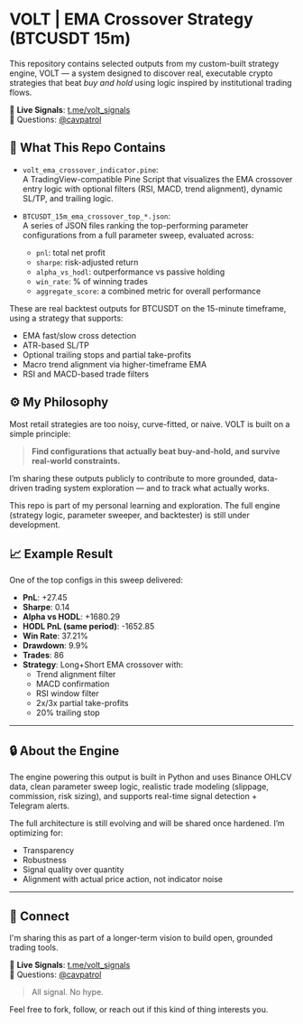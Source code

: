 # VOLT | EMA Crossover Strategy (BTCUSDT 15m)

This repository contains selected outputs from my custom-built strategy engine, VOLT — a system designed to discover real, executable crypto strategies that beat *buy and hold* using logic inspired by institutional trading flows.

📱 **Live Signals**: [t.me/volt\_signals](https://t.me/volt_signals)  
🧠 Questions: [@cavpatrol](https://twitter.com/cavpatrol)

## 📌 What This Repo Contains

- `volt_ema_crossover_indicator.pine`:  
  A TradingView-compatible Pine Script that visualizes the EMA crossover entry logic with optional filters (RSI, MACD, trend alignment), dynamic SL/TP, and trailing logic.

- `BTCUSDT_15m_ema_crossover_top_*.json`:  
  A series of JSON files ranking the top-performing parameter configurations from a full parameter sweep, evaluated across:
  - `pnl`: total net profit
  - `sharpe`: risk-adjusted return
  - `alpha_vs_hodl`: outperformance vs passive holding
  - `win_rate`: % of winning trades
  - `aggregate_score`: a combined metric for overall performance

These are real backtest outputs for BTCUSDT on the 15-minute timeframe, using a strategy that supports:
- EMA fast/slow cross detection
- ATR-based SL/TP
- Optional trailing stops and partial take-profits
- Macro trend alignment via higher-timeframe EMA
- RSI and MACD-based trade filters

## ⚙️ My Philosophy

Most retail strategies are too noisy, curve-fitted, or naive. VOLT is built on a simple principle:

> **Find configurations that actually beat buy-and-hold, and survive real-world constraints.**

I’m sharing these outputs publicly to contribute to more grounded, data-driven trading system exploration — and to track what actually works.

This repo is part of my personal learning and exploration. The full engine (strategy logic, parameter sweeper, and backtester) is still under development.

## 📈 Example Result

One of the top configs in this sweep delivered:

- **PnL**: +27.45  
- **Sharpe**: 0.14  
- **Alpha vs HODL**: +1680.29  
- **HODL PnL (same period)**: -1652.85  
- **Win Rate**: 37.21%  
- **Drawdown**: 9.9%  
- **Trades**: 86  
- **Strategy**: Long+Short EMA crossover with:
  - Trend alignment filter
  - MACD confirmation
  - RSI window filter
  - 2x/3x partial take-profits
  - 20% trailing stop

---

## 🔒 About the Engine

The engine powering this output is built in Python and uses Binance OHLCV data, clean parameter sweep logic, realistic trade modeling (slippage, commission, risk sizing), and supports real-time signal detection + Telegram alerts.

The full architecture is still evolving and will be shared once hardened. I’m optimizing for:

- Transparency
- Robustness
- Signal quality over quantity
- Alignment with actual price action, not indicator noise

---

## 🧠 Connect

I'm sharing this as part of a longer-term vision to build open, grounded trading tools.

📱 **Live Signals**: [t.me/volt\_signals](https://t.me/volt_signals)  
🧠 Questions: [@cavpatrol](https://twitter.com/cavpatrol)

> All signal. No hype.

Feel free to fork, follow, or reach out if this kind of thing interests you.
